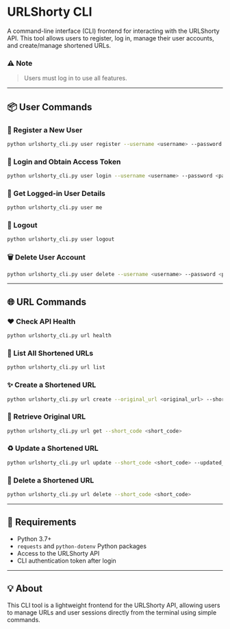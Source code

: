 # URLShorty CLI

A command-line interface (CLI) frontend for interacting with the URLShorty API. This tool allows users to register, log in, manage their user accounts, and create/manage shortened URLs.

### ⚠️ Note

> Users must log in to use all features.

---

## 📦 User Commands

### 🔐 Register a New User
```bash
python urlshorty_cli.py user register --username <username> --password <password>
```

### 🔑 Login and Obtain Access Token
```bash
python urlshorty_cli.py user login --username <username> --password <password>
```

### 👤 Get Logged-in User Details
```bash
python urlshorty_cli.py user me
```

### 🚪 Logout
```bash
python urlshorty_cli.py user logout
```

### 🗑️ Delete User Account
```bash
python urlshorty_cli.py user delete --username <username> --password <password>
```

---

## 🌐 URL Commands

### ❤️ Check API Health
```bash
python urlshorty_cli.py url health
```

### 📄 List All Shortened URLs
```bash
python urlshorty_cli.py url list
```

### ✨ Create a Shortened URL
```bash
python urlshorty_cli.py url create --original_url <original_url> --short_code <short_code>
```

### 🔎 Retrieve Original URL
```bash
python urlshorty_cli.py url get --short_code <short_code>
```

### ♻️ Update a Shortened URL
```bash
python urlshorty_cli.py url update --short_code <short_code> --updated_url <updated_url>
```

### 🧹 Delete a Shortened URL
```bash
python urlshorty_cli.py url delete --short_code <short_code>
```

---

## 🧪 Requirements

- Python 3.7+
- `requests` and `python-dotenv` Python packages
- Access to the URLShorty API
- CLI authentication token after login

---

## 💡 About

This CLI tool is a lightweight frontend for the URLShorty API, allowing users to manage URLs and user sessions directly from the terminal using simple commands.
